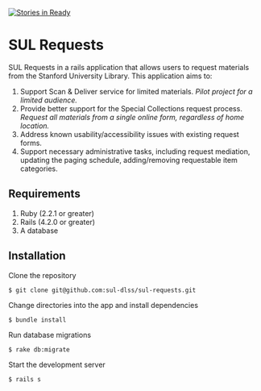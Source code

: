 [![Stories in Ready](https://badge.waffle.io/sul-dlss/sul-requests.png?label=ready&title=Ready)](https://waffle.io/sul-dlss/sul-requests)
# SUL Requests

SUL Requests in a rails application that allows users to request materials from the Stanford University Library.  This application aims to:

1. Support Scan & Deliver service for limited materials. *Pilot project for a limited audience.*
2. Provide better support for the Special Collections request process. *Request all materials from a single online form, regardless of home location.*
3. Address known usability/accessibility issues with existing request forms.
4. Support necessary administrative tasks, including request mediation, updating the paging schedule, adding/removing requestable item categories.


## Requirements

1. Ruby (2.2.1 or greater)
2. Rails (4.2.0 or greater)
3. A database 

## Installation

Clone the repository

    $ git clone git@github.com:sul-dlss/sul-requests.git

Change directories into the app and install dependencies

    $ bundle install

Run database migrations

    $ rake db:migrate

Start the development server

    $ rails s

